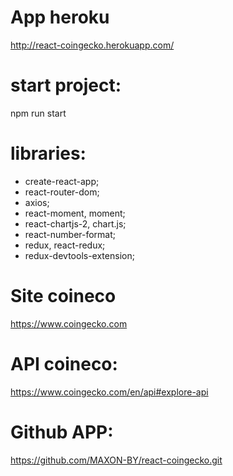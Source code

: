 # App heroku
http://react-coingecko.herokuapp.com/

# start project:
npm run start

# libraries:
- create-react-app;
- react-router-dom;
- axios;
- react-moment, moment;
- react-chartjs-2, chart.js;
- react-number-format;
- redux, react-redux;
- redux-devtools-extension;

# Site coineco
https://www.coingecko.com

# API coineco:
https://www.coingecko.com/en/api#explore-api

# Github APP:
https://github.com/MAXON-BY/react-coingecko.git

